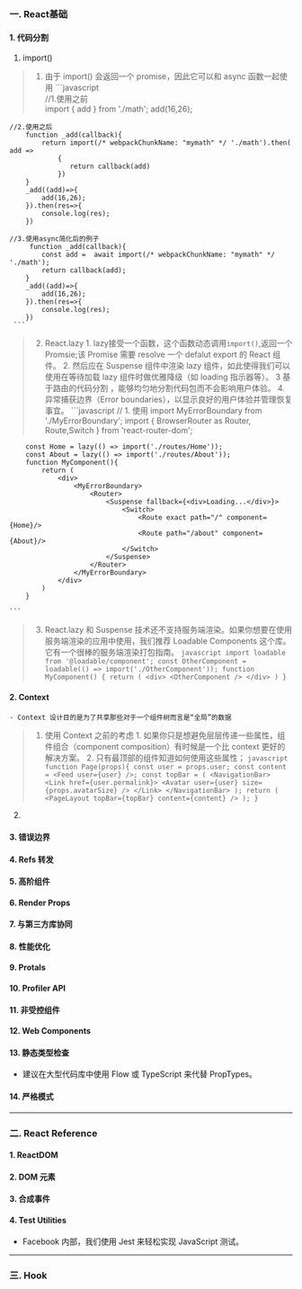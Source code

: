### 一. React基础
#### 1. 代码分割
1. import()
> 1. 由于 import() 会返回一个 promise，因此它可以和 async 函数一起使用
    ```javascript   
    //1.使用之前        
        import { add } from './math';
        add(16,26);
        
    //2.使用之后
        function _add(callback){
            return import(/* webpackChunkName: "mymath" */ './math').then( add => 
                {
                   return callback(add)
                })
        }        
        _add((add)=>{
            add(16,26);
        }).then(res=>{
            console.log(res);
        })
        
    //3.使用async简化后的例子
         function _add(callback){
            const add =  await import(/* webpackChunkName: "mymath" */ './math');
            return callback(add);
        }        
        _add((add)=>{
            add(16,26);
        }).then(res=>{
            console.log(res);
        })
     ```
> 2. React.lazy
    1. lazy接受一个函数，这个函数动态调用`import()`,返回一个Promsie;该 Promise 需要 resolve 一个 defalut export 的 React 组件。
    2. 然后应在 Suspense 组件中渲染 lazy 组件，如此使得我们可以使用在等待加载 lazy 组件时做优雅降级（如 loading 指示器等）。
    3  基于路由的代码分割 ，能够均匀地分割代码包而不会影响用户体验。
    4. 异常捕获边界（Error boundaries），以显示良好的用户体验并管理恢复事宜。
    ```javascript
    // 1. 使用
        import MyErrorBoundary from './MyErrorBoundary';
        import { BrowserRouter as Router, Route,Switch } from 'react-router-dom';
        
        const Home = lazy(() => import('./routes/Home'));
        const About = lazy(() => import('./routes/About'));
        function MyComponent(){
            return (
                <div>
                    <MyErrorBoundary>
                        <Router>
                            <Suspense fallback={<div>Loading...</div>}>
                                <Switch>
                                    <Route exact path="/" component={Home}/>
                                    <Route path="/about" component={About}/>
                                </Switch>
                            </Suspense>
                        </Router>
                    </MyErrorBoundary>
                </div>
            )
        } 
    
    ```
> 3. React.lazy 和 Suspense 技术还不支持服务端渲染。如果你想要在使用服务端渲染的应用中使用，我们推荐 Loadable Components 这个库。它有一个很棒的服务端渲染打包指南。
    ```javascript
        import loadable from '@loadable/component';
        const OtherComponent = loadable(() => import('./OtherComponent'));
        function MyComponent() {
          return (
            <div>
              <OtherComponent />
            </div>
          )
        }
    ```
#### 2. Context
    - Context 设计目的是为了共享那些对于一个组件树而言是“全局”的数据
> 1. 使用 Context 之前的考虑
    1. 如果你只是想避免层层传递一些属性，组件组合（component composition）有时候是一个比 context 更好的解决方案。
    2. 只有最顶部的组件知道如何使用这些属性；
    ```javascript
        function Page(props){
            const user = props.user;
            const content = <Feed user={user} />;
            const topBar = (
                <NavigationBar>
                    <Link href={user.permalink}>
                        <Avatar user={user} size={props.avatarSize} />
                    </Link>
                </NavigationBar>
            );
            return (
                <PageLayout
                  topBar={topBar}
                  content={content}
                />
            );
        }
    ```
2. 
#### 3. 错误边界
#### 4. Refs 转发
#### 5. 高阶组件
#### 6. Render Props
#### 7. 与第三方库协同
#### 8. 性能优化
#### 9. Protals
#### 10. Profiler API
#### 11. 非受控组件
#### 12. Web Components
#### 13. 静态类型检查
- 建议在大型代码库中使用 Flow 或 TypeScript 来代替 PropTypes。
#### 14. 严格模式

***
### 二. React Reference
#### 1. ReactDOM
#### 2. DOM 元素
#### 3. 合成事件
#### 4. Test Utilities
-  Facebook 内部，我们使用 Jest 来轻松实现 JavaScript 测试。
***

### 三. Hook
#### 
####
####
